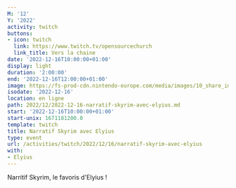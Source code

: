 ```yaml
---
M: '12'
Y: '2022'
activity: twitch
buttons:
- icon: twitch
  link: https://www.twitch.tv/opensourcechurch
  link_title: Vers la chaine
date: '2022-12-16T10:00:00+01:00'
display: light
duration: '2:00:00'
end: '2022-12-16T12:00:00+01:00'
image: https://fs-prod-cdn.nintendo-europe.com/media/images/10_share_images/games_15/nintendo_switch_4/H2x1_NSwitch_TheElderScrollsVSkyrim.jpg
isodate: '2022-12-16'
location: en ligne
path: 2022/12/2022-12-16-narratif-skyrim-avec-elyius.md
start: '2022-12-16T10:00:00+01:00'
start-unix: 1671181200.0
template: twitch
title: Narratif Skyrim avec Elyius
type: event
url: /activities/twitch/2022/12/16/narratif-skyrim-avec-elyius
with:
- Elyius
---
```

Narritif Skyrim, le favoris d'Elyius !